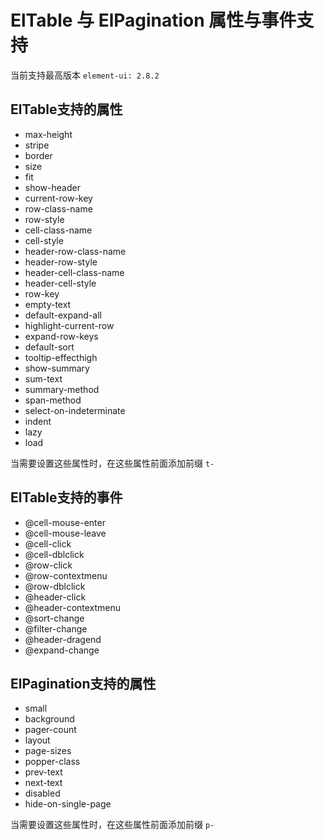 # ElTable 与 ElPagination 属性与事件支持

当前支持最高版本 `element-ui: 2.8.2`

## ElTable支持的属性

- max-height
- stripe
- border
- size
- fit
- show-header
- current-row-key
- row-class-name
- row-style
- cell-class-name
- cell-style
- header-row-class-name
- header-row-style
- header-cell-class-name
- header-cell-style
- row-key
- empty-text
- default-expand-all
- highlight-current-row
- expand-row-keys
- default-sort
- tooltip-effecthigh
- show-summary
- sum-text
- summary-method
- span-method
- select-on-indeterminate
- indent
- lazy
- load

当需要设置这些属性时，在这些属性前面添加前缀 `t-`

## ElTable支持的事件

- @cell-mouse-enter
- @cell-mouse-leave
- @cell-click
- @cell-dblclick
- @row-click
- @row-contextmenu
- @row-dblclick
- @header-click
- @header-contextmenu
- @sort-change
- @filter-change
- @header-dragend
- @expand-change

## ElPagination支持的属性

- small
- background
- pager-count
- layout
- page-sizes
- popper-class
- prev-text
- next-text
- disabled
- hide-on-single-page

当需要设置这些属性时，在这些属性前面添加前缀 `p-`
